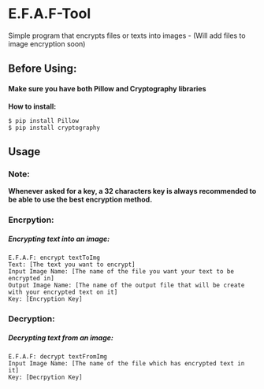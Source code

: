 # E.F.A.F-Tool
Simple program that encrypts files or texts into images - (Will add files to image encryption soon)

## Before Using:
#### Make sure you have both Pillow and Cryptography libraries
**How to install:**
```
$ pip install Pillow
$ pip install cryptography
```
## Usage
### Note:
**Whenever asked for a key, a 32 characters key is always recommended to be able to use the best encryption method.**
###  Encrpytion:

##### Encrypting text into an image:
```
E.F.A.F: encrypt textToImg
Text: [The text you want to encrypt]
Input Image Name: [The name of the file you want your text to be encrypted in]
Output Image Name: [The name of the output file that will be create with your encrypted text on it]
Key: [Encryption Key]
```

### Decryption: 

##### Decrypting text from an image:

```
E.F.A.F: decrypt textFromImg
Input Image Name: [The name of the file which has encrypted text in it]
Key: [Decrpytion Key]
```
